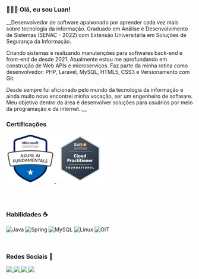 ### 👨🏻‍💻 Olá, eu sou Luan!
<!-- <img src="/avatar.png" alt="header - imagem banner para github (Luan Costa)"> -->

__Desenvolvedor de software apaixonado por aprender cada vez mais sobre tecnologia da informação. Graduado em Análise e Desenvolvimento de Sistemas (SENAC - 2022) com Extensão Universitária em Soluções de Segurança da Informação.

Criando sistemas e realizando manutenções para softwares back-end e front-end de desde 2021. Atualmente estou me aprofundando em construção de Web APIs e microserviços. Faz parte da minha rotina como desenvolvedor: PHP, Laravel, MySQL, HTML5, CSS3 e Versionamento com Git.

Desde sempre fui aficionado pelo mundo da tecnologia da informação e ainda muito novo encontrei minha vocação, ser um engenheiro de software. Meu objetivo dentro da área é desenvolver soluções para usuários por meio da programação e da internet..__
 


### Certificações
<a href="https://www.credly.com/badges/7f5f5ca2-d9f5-45bc-995e-7703e7a9e47e/public_url" target="_blank">
<img src="/azure-ai.png" target="_blank" width="130" />
</a>

<a href="https://www.credly.com/badges/30e59e50-7099-47ec-9ef1-b64d8b47406b/public_url" target="_blank">
<img src="/aws-cloud-practitioner.png" target="_blank" width="130" />
</a>

<br><br>

### Habilidades ☕
![Java](https://img.shields.io/badge/java-%7396.svg?style=for-the-badge&logo=java&logoColor=white&color=007396)
![Spring](https://img.shields.io/badge/spring-%4479A1.svg?style=for-the-badge&logo=spring&logoColor=white&color=6aad3d)
![MySQL](https://img.shields.io/badge/mysql-%4479A1.svg?style=for-the-badge&logo=mysql&logoColor=white&color=4479A1)
![Linux](https://img.shields.io/badge/linux-%FCC624.svg?style=for-the-badge&logo=linux&logoColor=black&color=FCC624)
![GIT](https://img.shields.io/badge/git-%3776AB.svg?style=for-the-badge&logo=git&logoColor=white&color=F05032)


<br>

### Redes Sociais 🤝
<a href="https://www.youtube.com/channel/UC7qDGDYZ28c8sDYRKjYF9Og" target="_blank">
<img src="https://img.shields.io/badge/YouTube-8a67f9?style=for-the-badge&logo=youtube&logoColor=white" target="_blank">
</a>
<a href="https://www.instagram.com/luan_carstairs" target="_blank">
<img src="https://img.shields.io/badge/-Instagram-8a67f9?style=for-the-badge&logo=instagram&logoColor=white" target="_blank">
</a>
<a href="" target="_blank">
<img src="https://img.shields.io/badge/Discord-8a67f9?style=for-the-badge&logo=discord&logoColor=white" target="_blank">
</a> 
<a href="https://www.linkedin.com/in/luan-costa-de-oliveira-349519200" target="_blank">
<img src="https://img.shields.io/badge/-LinkedIn-8a67f9?style=for-the-badge&logo=linkedin&logoColor=white" target="_blank">
</a> 

